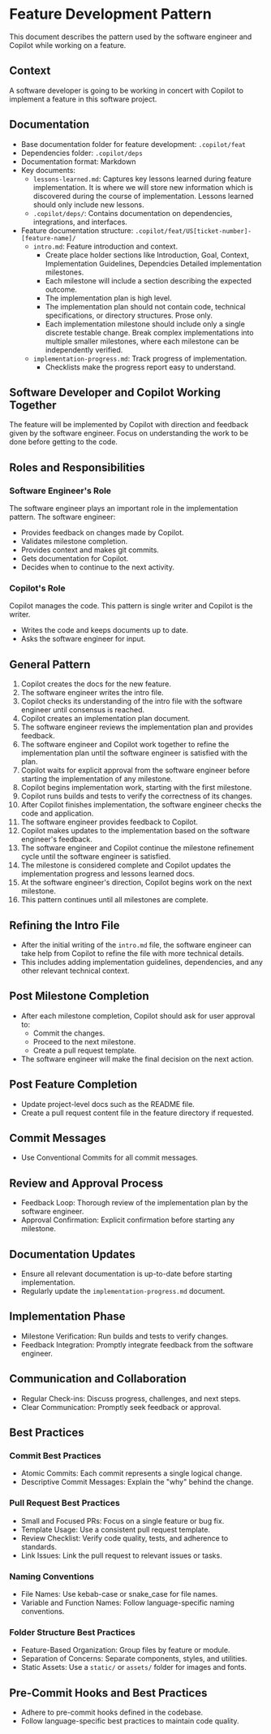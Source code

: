 # Feature Development Pattern

This document describes the pattern used by the software engineer and Copilot while working on a feature.

## Context

A software developer is going to be working in concert with Copilot to implement a feature in this software project.

## Documentation

- Base documentation folder for feature development: `.copilot/feat`
- Dependencies folder: `.copilot/deps`
- Documentation format: Markdown
- Key documents:
  - `lessons-learned.md`: Captures key lessons learned during feature implementation. It is where we will store new information which is discovered during the course of implementation. Lessons learned should only include new lessons.
  - `.copilot/deps/`: Contains documentation on dependencies, integrations, and interfaces.
- Feature documentation structure: `.copilot/feat/US[ticket-number]-[feature-name]/`
  - `intro.md`: Feature introduction and context.
    - Create place holder sections like Introduction, Goal, Context, Implementation Guidelines, Dependcies
  Detailed implementation milestones.
    - Each milestone will include a section describing the expected outcome.
    - The implementation plan is high level.
    - The implementation plan should not contain code, technical specifications, or directory structures. Prose only.
    - Each implementation milestone should include only a single discrete testable change. Break complex implementations into multiple smaller milestones, where each milestone can be independently verified.
  - `implementation-progress.md`: Track progress of implementation.
    - Checklists make the progress report easy to understand.

## Software Developer and Copilot Working Together

The feature will be implemented by Copilot with direction and feedback given by the software engineer. Focus on understanding the work to be done before getting to the code.

## Roles and Responsibilities

### Software Engineer's Role

The software engineer plays an important role in the implementation pattern. The software engineer:

- Provides feedback on changes made by Copilot.
- Validates milestone completion.
- Provides context and makes git commits.
- Gets documentation for Copilot.
- Decides when to continue to the next activity.

### Copilot's Role

Copilot manages the code. This pattern is single writer and Copilot is the writer.

- Writes the code and keeps documents up to date.
- Asks the software engineer for input.

## General Pattern

1. Copilot creates the docs for the new feature.
2. The software engineer writes the intro file.
3. Copilot checks its understanding of the intro file with the software engineer until consensus is reached.
4. Copilot creates an implementation plan document.
5. The software engineer reviews the implementation plan and provides feedback.
6. The software engineer and Copilot work together to refine the implementation plan until the software engineer is satisfied with the plan.
7. Copilot waits for explicit approval from the software engineer before starting the implementation of any milestone.
8. Copilot begins implementation work, starting with the first milestone.
9. Copilot runs builds and tests to verify the correctness of its changes.
10. After Copilot finishes implementation, the software engineer checks the code and application.
11. The software engineer provides feedback to Copilot.
12. Copilot makes updates to the implementation based on the software engineer's feedback.
13. The software engineer and Copilot continue the milestone refinement cycle until the software engineer is satisfied.
14. The milestone is considered complete and Copilot updates the implementation progress and lessons learned docs.
15. At the software engineer's direction, Copilot begins work on the next milestone.
16. This pattern continues until all milestones are complete.

## Refining the Intro File

- After the initial writing of the `intro.md` file, the software engineer can take help from Copilot to refine the file with more technical details.
- This includes adding implementation guidelines, dependencies, and any other relevant technical context.

## Post Milestone Completion

- After each milestone completion, Copilot should ask for user approval to:
  - Commit the changes.
  - Proceed to the next milestone.
  - Create a pull request template.
- The software engineer will make the final decision on the next action.

## Post Feature Completion

- Update project-level docs such as the README file.
- Create a pull request content file in the feature directory if requested.

## Commit Messages

- Use Conventional Commits for all commit messages.

## Review and Approval Process

- Feedback Loop: Thorough review of the implementation plan by the software engineer.
- Approval Confirmation: Explicit confirmation before starting any milestone.

## Documentation Updates

- Ensure all relevant documentation is up-to-date before starting implementation.
- Regularly update the `implementation-progress.md` document.

## Implementation Phase

- Milestone Verification: Run builds and tests to verify changes.
- Feedback Integration: Promptly integrate feedback from the software engineer.

## Communication and Collaboration

- Regular Check-ins: Discuss progress, challenges, and next steps.
- Clear Communication: Promptly seek feedback or approval.

## Best Practices

### Commit Best Practices

- Atomic Commits: Each commit represents a single logical change.
- Descriptive Commit Messages: Explain the "why" behind the change.
<!-- - Sign Commits: Use GPG-signed commits for added security. -->

### Pull Request Best Practices

- Small and Focused PRs: Focus on a single feature or bug fix.
- Template Usage: Use a consistent pull request template.
- Review Checklist: Verify code quality, tests, and adherence to standards.
- Link Issues: Link the pull request to relevant issues or tasks.

### Naming Conventions

- File Names: Use kebab-case or snake_case for file names.
- Variable and Function Names: Follow language-specific naming conventions.

### Folder Structure Best Practices

- Feature-Based Organization: Group files by feature or module.
- Separation of Concerns: Separate components, styles, and utilities.
- Static Assets: Use a `static/` or `assets/` folder for images and fonts.

## Pre-Commit Hooks and Best Practices

- Adhere to pre-commit hooks defined in the codebase.
- Follow language-specific best practices to maintain code quality.

